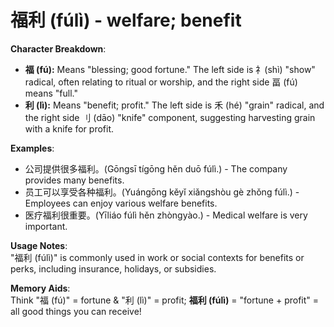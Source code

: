 # **福利 (fúlì) - welfare; benefit**

**Character Breakdown**:  
- **福 (fú):** Means "blessing; good fortune." The left side is 礻(shì) "show" radical, often relating to ritual or worship, and the right side 畐 (fú) means "full."  
- **利 (lì):** Means "benefit; profit." The left side is 禾 (hé) "grain" radical, and the right side 刂 (dāo) "knife" component, suggesting harvesting grain with a knife for profit.

**Examples**:  
- 公司提供很多福利。(Gōngsī tígōng hěn duō fúlì.) - The company provides many benefits.  
- 员工可以享受各种福利。(Yuángōng kěyǐ xiǎngshòu gè zhǒng fúlì.) - Employees can enjoy various welfare benefits.  
- 医疗福利很重要。(Yīliáo fúlì hěn zhòngyào.) - Medical welfare is very important.

**Usage Notes**:  
"福利 (fúlì)" is commonly used in work or social contexts for benefits or perks, including insurance, holidays, or subsidies.

**Memory Aids**:  
Think "福 (fú)" = fortune & "利 (lì)" = profit; **福利 (fúlì)** = "fortune + profit" = all good things you can receive!